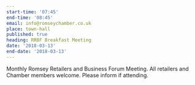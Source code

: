```yaml
---
start-time: '07:45'
end-time: '08:45'
email: info@romseychamber.co.uk
place: town-hall
published: true
heading: RRBF Breakfast Meeting
date: '2018-03-13'
end-date: '2018-03-13'
---
```

Monthly Romsey Retailers and Business Forum Meeting. All retailers and Chamber members welcome.
Please inform if attending.
